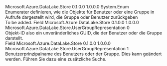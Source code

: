 <Type Name="UserGroupRepresentation" FullName="Microsoft.Azure.DataLake.Store.UserGroupRepresentation">
  <TypeSignature Language="C#" Value="public enum UserGroupRepresentation" />
  <TypeSignature Language="ILAsm" Value=".class public auto ansi sealed UserGroupRepresentation extends System.Enum" />
  <TypeSignature Language="DocId" Value="T:Microsoft.Azure.DataLake.Store.UserGroupRepresentation" />
  <TypeSignature Language="VB.NET" Value="Public Enum UserGroupRepresentation" />
  <TypeSignature Language="F#" Value="type UserGroupRepresentation = " />
  <AssemblyInfo>
    <AssemblyName>Microsoft.Azure.DataLake.Store</AssemblyName>
    <AssemblyVersion>0.1.0.0</AssemblyVersion>
    <AssemblyVersion>1.0.0.0</AssemblyVersion>
  </AssemblyInfo>
  <Base>
    <BaseTypeName>System.Enum</BaseTypeName>
  </Base>
  <Docs>
    <summary>
            Enumerater definieren, wie die Objekte für Benutzer oder eine Gruppe in Aufrufe dargestellt wird, die Gruppe oder Benutzer zurückgeben
            </summary>
    <remarks>To be added.</remarks>
  </Docs>
  <Members>
    <Member MemberName="ObjectID">
      <MemberSignature Language="C#" Value="ObjectID" />
      <MemberSignature Language="ILAsm" Value=".field public static literal valuetype Microsoft.Azure.DataLake.Store.UserGroupRepresentation ObjectID = int32(0)" />
      <MemberSignature Language="DocId" Value="F:Microsoft.Azure.DataLake.Store.UserGroupRepresentation.ObjectID" />
      <MemberSignature Language="VB.NET" Value="ObjectID" />
      <MemberSignature Language="F#" Value="ObjectID = 0" Usage="Microsoft.Azure.DataLake.Store.UserGroupRepresentation.ObjectID" />
      <MemberType>Field</MemberType>
      <AssemblyInfo>
        <AssemblyName>Microsoft.Azure.DataLake.Store</AssemblyName>
        <AssemblyVersion>0.1.0.0</AssemblyVersion>
        <AssemblyVersion>1.0.0.0</AssemblyVersion>
      </AssemblyInfo>
      <ReturnValue>
        <ReturnType>Microsoft.Azure.DataLake.Store.UserGroupRepresentation</ReturnType>
      </ReturnValue>
      <MemberValue>0</MemberValue>
      <Docs>
        <summary>
            Objekt-ID also ein unveränderliches GUID, die der Benutzer oder die Gruppe darstellt.
            </summary>
      </Docs>
    </Member>
    <Member MemberName="UserPrincipalName">
      <MemberSignature Language="C#" Value="UserPrincipalName" />
      <MemberSignature Language="ILAsm" Value=".field public static literal valuetype Microsoft.Azure.DataLake.Store.UserGroupRepresentation UserPrincipalName = int32(1)" />
      <MemberSignature Language="DocId" Value="F:Microsoft.Azure.DataLake.Store.UserGroupRepresentation.UserPrincipalName" />
      <MemberSignature Language="VB.NET" Value="UserPrincipalName" />
      <MemberSignature Language="F#" Value="UserPrincipalName = 1" Usage="Microsoft.Azure.DataLake.Store.UserGroupRepresentation.UserPrincipalName" />
      <MemberType>Field</MemberType>
      <AssemblyInfo>
        <AssemblyName>Microsoft.Azure.DataLake.Store</AssemblyName>
        <AssemblyVersion>0.1.0.0</AssemblyVersion>
        <AssemblyVersion>1.0.0.0</AssemblyVersion>
      </AssemblyInfo>
      <ReturnValue>
        <ReturnType>Microsoft.Azure.DataLake.Store.UserGroupRepresentation</ReturnType>
      </ReturnValue>
      <MemberValue>1</MemberValue>
      <Docs>
        <summary>
            Benutzerprinzipalname des Benutzers oder der Gruppe. Dies kann geändert werden. Führen Sie dazu eine zusätzliche Suche.
            </summary>
      </Docs>
    </Member>
  </Members>
</Type>